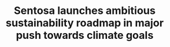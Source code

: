 ---
layout: post
title: "Sentosa launches ambitious sustainability roadmap in major push towards climate goals"
file_url: https://www.sentosa.gov.sg/files/Media%20release_Sentosa_launches_ambitious_sustainability_roadmap.pdf
---